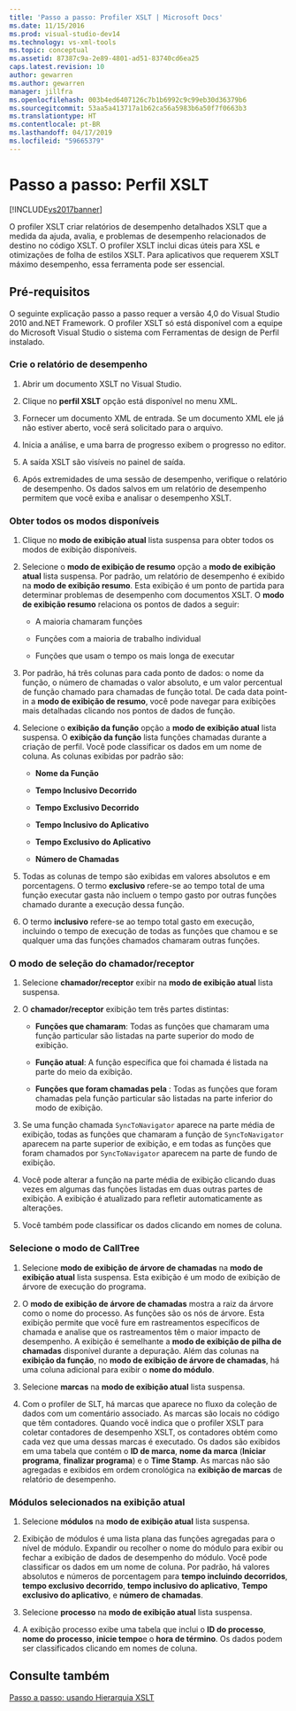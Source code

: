 ```yaml
---
title: 'Passo a passo: Profiler XSLT | Microsoft Docs'
ms.date: 11/15/2016
ms.prod: visual-studio-dev14
ms.technology: vs-xml-tools
ms.topic: conceptual
ms.assetid: 87387c9a-2e89-4801-ad51-83740cd6ea25
caps.latest.revision: 10
author: gewarren
ms.author: gewarren
manager: jillfra
ms.openlocfilehash: 003b4ed6407126c7b1b6992c9c99eb30d36379b6
ms.sourcegitcommit: 53aa5a413717a1b62ca56a5983b6a50f7f0663b3
ms.translationtype: HT
ms.contentlocale: pt-BR
ms.lasthandoff: 04/17/2019
ms.locfileid: "59665379"
---
```

# <a name="walkthrough-xslt-profiler"></a>Passo a passo: Perfil XSLT
[!INCLUDE[vs2017banner](../includes/vs2017banner.md)]

O profiler XSLT criar relatórios de desempenho detalhados XSLT que a medida da ajuda, avalia, e problemas de desempenho relacionados de destino no código XSLT. O profiler XSLT inclui dicas úteis para XSL e otimizações de folha de estilos XSLT. Para aplicativos que requerem XSLT máximo desempenho, essa ferramenta pode ser essencial.  
  
## <a name="prerequisites"></a>Pré-requisitos  
 O seguinte explicação passo a passo requer a versão 4,0 do Visual Studio 2010 and.NET Framework. O profiler XSLT só está disponível com a equipe do Microsoft Visual Studio o sistema com Ferramentas de design de Perfil instalado.  
  
### <a name="create-the-performance-report"></a>Crie o relatório de desempenho  
  
1.  Abrir um documento XSLT no Visual Studio.  
  
2.  Clique no **perfil XSLT** opção está disponível no menu XML.  
  
3.  Fornecer um documento XML de entrada. Se um documento XML ele já não estiver aberto, você será solicitado para o arquivo.  
  
4.  Inicia a análise, e uma barra de progresso exibem o progresso no editor.  
  
5.  A saída XSLT são visíveis no painel de saída.  
  
6.  Após extremidades de uma sessão de desempenho, verifique o relatório de desempenho. Os dados salvos em um relatório de desempenho permitem que você exiba e analisar o desempenho XSLT.  
  
### <a name="get-all-the-available-views"></a>Obter todos os modos disponíveis  
  
1.  Clique no **modo de exibição atual** lista suspensa para obter todos os modos de exibição disponíveis.  
  
2.  Selecione o **modo de exibição de resumo** opção a **modo de exibição atual** lista suspensa. Por padrão, um relatório de desempenho é exibido na **modo de exibição resumo**. Esta exibição é um ponto de partida para determinar problemas de desempenho com documentos XSLT. O **modo de exibição resumo** relaciona os pontos de dados a seguir:  
  
    -   A maioria chamaram funções  
  
    -   Funções com a maioria de trabalho individual  
  
    -   Funções que usam o tempo os mais longa de executar  
  
3.  Por padrão, há três colunas para cada ponto de dados: o nome da função, o número de chamadas o valor absoluto, e um valor percentual de função chamado para chamadas de função total. De cada data point-in a **modo de exibição de resumo**, você pode navegar para exibições mais detalhadas clicando nos pontos de dados de função.  
  
4.  Selecione o **exibição da função** opção a **modo de exibição atual** lista suspensa. O **exibição da função** lista funções chamadas durante a criação de perfil. Você pode classificar os dados em um nome de coluna. As colunas exibidas por padrão são:  
  
    -   **Nome da Função**  
  
    -   **Tempo Inclusivo Decorrido**  
  
    -   **Tempo Exclusivo Decorrido**  
  
    -   **Tempo Inclusivo do Aplicativo**  
  
    -   **Tempo Exclusivo do Aplicativo**  
  
    -   **Número de Chamadas**  
  
5.  Todas as colunas de tempo são exibidas em valores absolutos e em porcentagens. O termo **exclusivo** refere-se ao tempo total de uma função executar gasta não incluem o tempo gasto por outras funções chamado durante a execução dessa função.  
  
6.  O termo **inclusivo** refere-se ao tempo total gasto em execução, incluindo o tempo de execução de todas as funções que chamou e se qualquer uma das funções chamados chamaram outras funções.  
  
### <a name="select-callercallee-view"></a>O modo de seleção do chamador/receptor  
  
1.  Selecione **chamador/receptor** exibir na **modo de exibição atual** lista suspensa.  
  
2.  O **chamador/receptor** exibição tem três partes distintas:  
  
    -   **Funções que chamaram**: Todas as funções que chamaram uma função particular são listadas na parte superior do modo de exibição.  
  
    -   **Função atual**: A função específica que foi chamada é listada na parte do meio da exibição.  
  
    -   **Funções que foram chamadas pela** : Todas as funções que foram chamadas pela função particular são listadas na parte inferior do modo de exibição.  
  
3.  Se uma função chamada `SyncToNavigator` aparece na parte média de exibição, todas as funções que chamaram a função de `SyncToNavigator` aparecem na parte superior de exibição, e em todas as funções que foram chamados por `SyncToNavigator` aparecem na parte de fundo de exibição.  
  
4.  Você pode alterar a função na parte média de exibição clicando duas vezes em algumas das funções listadas em duas outras partes de exibição. A exibição é atualizado para refletir automaticamente as alterações.  
  
5.  Você também pode classificar os dados clicando em nomes de coluna.  
  
### <a name="select-calltree-view"></a>Selecione o modo de CallTree  
  
1.  Selecione **modo de exibição de árvore de chamadas** na **modo de exibição atual** lista suspensa. Esta exibição é um modo de exibição de árvore de execução do programa.  
  
2.  O **modo de exibição de árvore de chamadas** mostra a raiz da árvore como o nome do processo. As funções são os nós de árvore. Esta exibição permite que você fure em rastreamentos específicos de chamada e analise que os rastreamentos têm o maior impacto de desempenho. A exibição é semelhante a **modo de exibição de pilha de chamadas** disponível durante a depuração. Além das colunas na **exibição da função**, no **modo de exibição de árvore de chamadas**, há uma coluna adicional para exibir o **nome do módulo**.  
  
3.  Selecione **marcas** na **modo de exibição atual** lista suspensa.  
  
4.  Com o profiler de SLT, há marcas que aparece no fluxo da coleção de dados com um comentário associado. As marcas são locais no código que têm contadores. Quando você indica que o profiler XSLT para coletar contadores de desempenho XSLT, os contadores obtém como cada vez que uma dessas marcas é executado. Os dados são exibidos em uma tabela que contém o **ID de marca**, **nome da marca** (**Iniciar programa**, **finalizar programa**) e o  **Time Stamp**. As marcas não são agregadas e exibidos em ordem cronológica na **exibição de marcas** de relatório de desempenho.  
  
### <a name="select-modules-in-the-current-view"></a>Módulos selecionados na exibição atual  
  
1.  Selecione **módulos** na **modo de exibição atual** lista suspensa.  
  
2.  Exibição de módulos é uma lista plana das funções agregadas para o nível de módulo. Expandir ou recolher o nome do módulo para exibir ou fechar a exibição de dados de desempenho do módulo. Você pode classificar os dados em um nome de coluna. Por padrão, há valores absolutos e números de porcentagem para **tempo incluindo decorridos**, **tempo exclusivo decorrido**, **tempo inclusivo do aplicativo**, **Tempo exclusivo do aplicativo**, e **número de chamadas**.  
  
3.  Selecione **processo** na **modo de exibição atual** lista suspensa.  
  
4.  A exibição processo exibe uma tabela que inclui o **ID do processo**, **nome do processo**, **inicie tempo**e o **hora de término**. Os dados podem ser classificados clicando em nomes de coluna.  
  
## <a name="see-also"></a>Consulte também  
 [Passo a passo: usando Hierarquia XSLT](../xml-tools/walkthrough-using-xslt-hierarchy.md)
